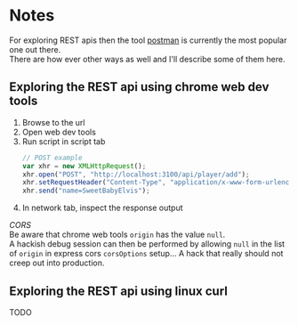 # Notes

For exploring REST apis then the tool [postman](https://www.postman.com/) is currently the most popular one out there.  
There are how ever other ways as well and I'll describe some of them here.

## Exploring the REST api using chrome web dev tools

1. Browse to the url
1. Open web dev tools
1. Run script in script tab  
   ```js
   // POST example
   var xhr = new XMLHttpRequest();
   xhr.open("POST", "http://localhost:3100/api/player/add");
   xhr.setRequestHeader("Content-Type", "application/x-www-form-urlencoded");
   xhr.send("name=SweetBabyElvis");
   ```
1. In network tab, inspect the response output

_CORS_  
Be aware that chrome web tools `origin` has the value `null`.  
A hackish debug session can then be performed by allowing `null` in the list of `origin` in express cors `corsOptions` setup...
A hack that really should not creep out into production.


## Exploring the REST api using linux curl

TODO
